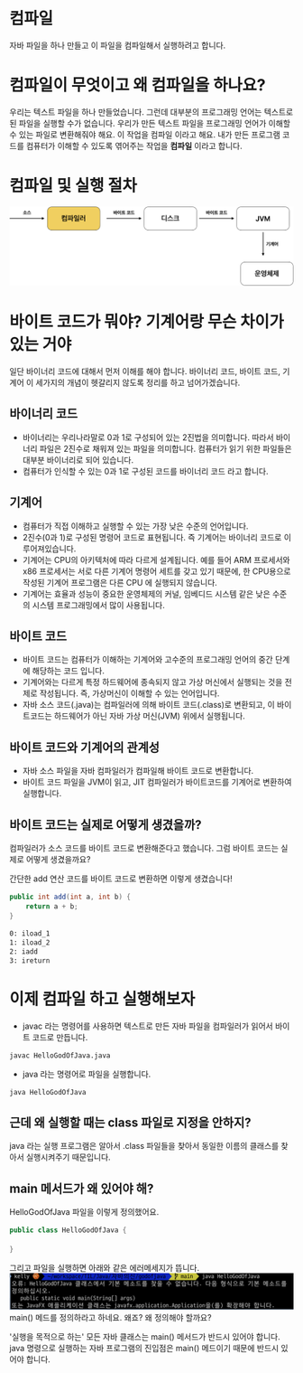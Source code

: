 # 컴파일
자바 파일을 하나 만들고 이 파일을 컴파일해서 실행하려고 합니다.

# 컴파일이 무엇이고 왜 컴파일을 하나요?
우리는 텍스트 파일을 하나 만들었습니다. 그런데 대부분의 프로그래밍 언어는 텍스트로 된 파일을 실행할 수가 없습니다. 우리가 만든 텍스트 파일을 프로그래밍 언어가 이해할 수 있는 파일로 변환해줘야 해요.
이 작업을 컴파일 이라고 해요. 내가 만든 프로그램 코드를 컴퓨터가 이해할 수 있도록 엮어주는 작업을 **컴파일** 이라고 합니다.

# 컴파일 및 실행 절차
![실행 절차](./Img/컴파일_실행절차.png)

# 바이트 코드가 뭐야? 기계어랑 무슨 차이가 있는 거야
일단 바이너리 코드에 대해서 먼저 이해를 해야 합니다. 바이너리 코드, 바이트 코드, 기계어 이 세가지의 개념이 헷갈리지 않도록 정리를 하고 넘어가겠습니다.

## 바이너리 코드
- 바이너리는 우리나라말로 0과 1로 구성되어 있는 2진법을 의미합니다. 따라서 바이너리 파일은 2진수로 채워져 있는 파일을 의미합니다. 컴퓨터가 읽기 위한 파일들은 대부분 바이너리로 되어 있습니다.
- 컴퓨터가 인식할 수 있는 0과 1로 구성된 코드를 바이너리 코드 라고 합니다.

## 기계어
- 컴퓨터가 직접 이해하고 실행할 수 있는 가장 낮은 수준의 언어입니다. 
- 2진수(0과 1)로 구성된 명령어 코드로 표현됩니다. 즉 기계어는 바이너리 코드로 이루어져있습니다.
- 기계어는 CPU의 아키텍처에 따라 다르게 설계됩니다. 예를 들어 ARM 프로세서와 x86 프로세서는 서로 다른 기계어 명령어 세트를 갖고 있기 때문에, 한 CPU용으로 작성된 기계어 프로그램은 다른 CPU 에 실행되지 않습니다.
- 기계어는 효율과 성능이 중요한 운영체제의 커널, 임베디드 시스템 같은 낮은 수준의 시스템 프로그래밍에서 많이 사용됩니다.

## 바이트 코드
- 바이트 코드는 컴퓨터가 이해하는 기계어와 고수준의 프로그래밍 언어의 중간 단계에 해당하는 코드 입니다.
- 기계어와는 다르게 특정 하드웨어에 종속되지 않고 가상 머신에서 실행되는 것을 전제로 작성됩니다. 즉, 가상머신이 이해할 수 있는 언어입니다.
- 자바 소스 코드(.java)는 컴파일러에 의해 바이트 코드(.class)로 변환되고, 이 바이트코드는 하드웨어가 아닌 자바 가상 머신(JVM) 위에서 실행됩니다.

## 바이트 코드와 기계어의 관계성
- 자바 소스 파일을 자바 컴파일러가 컴파일해 바이트 코드로 변환합니다.
- 바이트 코드 파일을 JVM이 읽고, JIT 컴파일러가 바이트코드를 기계어로 변환하여 실행합니다.

## 바이트 코드는 실제로 어떻게 생겼을까?
컴파일러가 소스 코드를 바이트 코드로 변환해준다고 했습니다. 그럼 바이트 코드는 실제로 어떻게 생겼을까요?

간단한 add 연산 코드를 바이트 코드로 변환하면 이렇게 생겼습니다!
```java
public int add(int a, int b) {
    return a + b;
}
```

```text
0: iload_1
1: iload_2
2: iadd
3: ireturn
```

# 이제 컴파일 하고 실행해보자
- javac 라는 명령어를 사용하면 텍스트로 만든 자바 파일을 컴파일러가 읽어서 바이트 코드로 만듭니다.
```bash
javac HelloGodOfJava.java
```
- java 라는 명령어로 파일을 실행합니다.
```bash
java HelloGodOfJava
```

## 근데 왜 실행할 때는 class 파일로 지정을 안하지?
java 라는 실행 프로그램은 알아서 .class 파일들을 찾아서 동일한 이름의 클래스를 찾아서 실행시켜주기 때문입니다.

## main 메서드가 왜 있어야 해?
HelloGodOfJava 파일을 이렇게 정의했어요.
```java
public class HelloGodOfJava {
       
}
```
그리고 파일을 실행하면 아래와 같은 에러메세지가 뜹니다.
![메인 메서드가 없습니다!](./Img/NoSuchMethodError.png)
main() 메드를 정의하라고 하네요. 왜죠? 왜 정의해야 할까요?

'실행을 목적으로 하는' 모든 자바 클래스는 main() 메서드가 반드시 있어야 합니다. java 명령으로 실행하는 자바 프로그램의 진입점은 main() 메드이기 때문에 반드시 있어야 합니다. 
